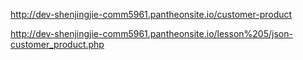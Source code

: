 http://dev-shenjingjie-comm5961.pantheonsite.io/customer-product

http://dev-shenjingjie-comm5961.pantheonsite.io/lesson%205/json-customer_product.php
